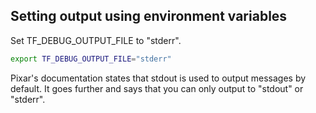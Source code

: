 
## Setting output using environment variables
Set TF_DEBUG_OUTPUT_FILE to "stderr".

```bash
export TF_DEBUG_OUTPUT_FILE="stderr"
```

Pixar's documentation states that stdout is used to output messages by
default. It goes further and says that you can only output to "stdout"
or "stderr".
